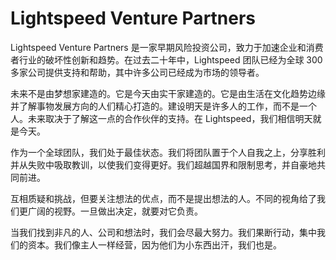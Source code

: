# Lightspeed Venture Partners

Lightspeed Venture Partners 是一家早期风险投资公司，致力于加速企业和消费者行业的破坏性创新和趋势。在过去二十年中，Lightspeed 团队已经为全球 300 多家公司提供支持和帮助，其中许多公司已经成为市场的领导者。

未来不是由梦想家建造的。它是今天由实干家建造的。它是由生活在文化趋势边缘并了解事物发展方向的人们精心打造的。建设明天是许多人的工作，而不是一个人。未来取决于了解这一点的合作伙伴的支持。在 Lightspeed，我们相信明天就是今天。

作为一个全球团队，我们处于最佳状态。我们将团队置于个人自我之上，分享胜利并从失败中吸取教训，以使我们变得更好。我们超越国界和限制思考，并自豪地共同前进。

互相质疑和挑战，但要关注想法的优点，而不是提出想法的人。不同的视角给了我们更广阔的视野。一旦做出决定，就要对它负责。

当我们找到非凡的人、公司和想法时，我们会尽最大努力。我们果断行动，集中我们的资本。我们像主人一样经营，因为他们为小东西出汗，我们也是。
